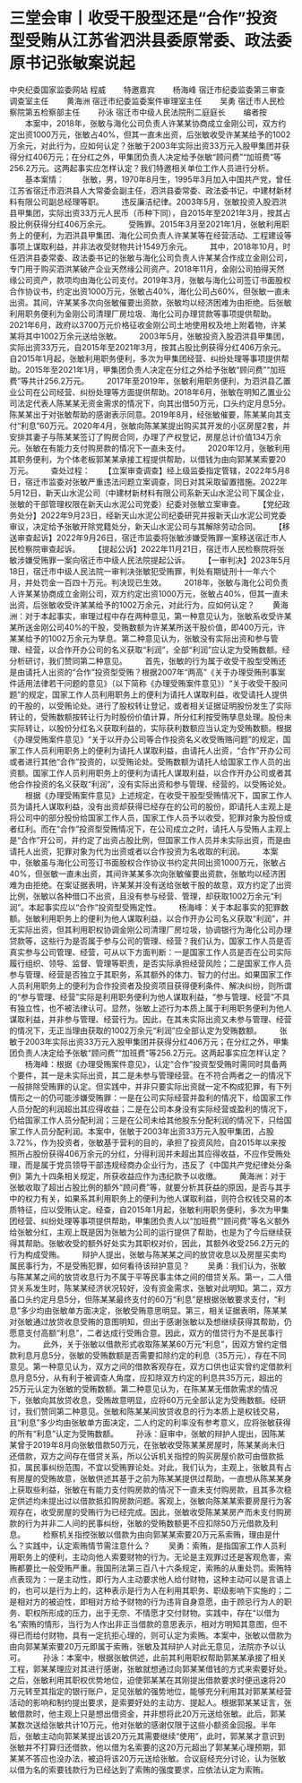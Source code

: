 # 三堂会审丨收受干股型还是“合作”投资型受贿从江苏省泗洪县委原常委、政法委原书记张敏案说起

中央纪委国家监委网站 程威
　　特邀嘉宾
　　杨海峰 宿迁市纪委监委第三审查调查室主任
　　黄海洲 宿迁市纪委监委案件审理室主任
　　吴勇 宿迁市人民检察院第五检察部主任
　　孙泳 宿迁市中级人民法院刑二庭庭长
　　编者按
　　本案中，2018年，张敏与海化公司负责人许某某协商成立金刚公司，双方约定出资1000万元，张敏占40%，但其一直未出资，后张敏收受许某某给予的1002万余元，对此行为，应如何认定？张敏于2003年实际出资33万元入股甲集团并获得分红406万元；在分红之外，甲集团负责人决定给予张敏“顾问费”“加班费”等256.2万元。这两起事实应怎样认定？我们特邀相关单位工作人员进行分析。
　　基本案情：
　　张敏，男，1970年8月生，1995年3月加入中国共产党，曾任江苏省宿迁市泗洪县人大常委会副主任，泗洪县委常委、政法委书记，中建材新材料有限公司副总经理等职。
　　违反廉洁纪律。2003年5月，张敏投资入股泗洪县甲集团，实际出资33万元人民币（币种下同），自2015年至2021年3月，按其占股比例获得分红406万余元。
　　受贿罪。2015年3月至2021年1月，张敏利用职务上的便利，为泗洪县甲集团、海化公司负责人许某某等在经营活动、工程建设等事项上谋取利益，并非法收受财物共计1549万余元。
　　其中，2018年10月，时任泗洪县委常委、政法委书记的张敏与海化公司负责人许某某合作成立金刚公司，专门用于购买泗洪某破产企业天然缘公司资产。2018年11月，金刚公司拍得天然缘公司资产，款项均由海化公司支付。2019年3月，张敏与海化公司签订书面股权合作协议书，约定出资1000万元，张敏占40%，海化公司占60%，但张敏一直未出资。其间，许某某多次向张敏催要出资款，张敏均以经济困难为由拒绝。后张敏利用职务便利为金刚公司清理厂房垃圾、海化公司办理贷款等事项提供帮助。2021年6月，政府以3700万元价格征收金刚公司土地使用权及地上附着物，许某某将其中1002万余元送给张敏。
　　2003年5月，张敏投资入股泗洪县甲集团，实际出资33万元，自2015年至2021年3月，按其占股比例获得分红406万余元。自2015年1月起，张敏利用职务便利，多次为甲集团经营、纠纷处理等事项提供帮助。2015年至2021年1月，甲集团负责人决定在分红之外给予张敏“顾问费”“加班费”等共计256.2万元。
　　2017年至2019年，张敏利用职务便利，为泗洪县乙置业公司在公司经营、纠纷处理等方面提供帮助。2018年6月，张敏在明知乙置业公司法定代表人陈某某无资金需求的情况下，向其出借50万元，口头约定月息5分。陈某某出于对张敏帮助的感谢表示同意。2019年8月，经张敏催要，陈某某向其支付“利息”60万元。2020年4月，张敏向陈某某提出购买其开发的小区房屋2套，并安排其妻子与陈某某签订了购房合同，办理了产权登记，房屋总计价值134万余元。张敏在有能力支付购房款的情况下一直未支付。
　　2020年12月，张敏利用其职务便利，为个体老板郭某某承接工程提供帮助，以借钱为由向郭某某索要20万元。
　　查处过程：
　　【立案审查调查】经上级监委指定管辖，2022年5月8日，宿迁市监委对张敏严重违法问题立案调查，同日对其采取留置措施。2022年5月12日，新天山水泥公司（中建材新材料有限公司系新天山水泥公司下属企业，张敏的干部管理权限在新天山水泥公司党委）纪委对张敏立案审查。
　　【党纪政务处分】2022年9月23日，经新天山水泥公司纪委研究并报新天山水泥公司党委审议，决定给予张敏开除党籍处分，新天山水泥公司与其解除劳动合同。
　　【移送审查起诉】2022年9月26日，宿迁市监委将张敏涉嫌受贿罪一案移送宿迁市人民检察院审查起诉。
　　【提起公诉】2022年11月21日，宿迁市人民检察院将张敏涉嫌受贿罪一案向宿迁市中级人民法院提起公诉。
　　【一审判决】2023年5月18日，宿迁市中级人民法院一审判决张敏犯受贿罪，判处有期徒刑十一年六个月，并处罚金一百四十万元。判决现已生效。
　　2018年，张敏与海化公司负责人许某某协商成立金刚公司，双方约定出资1000万元，张敏占40%，但其一直未出资，后张敏收受许某某给予的1002万余元，对此行为，应如何认定？
　　黄海洲：对于本起事实，审理过程中存在两种意见，第一种意见认为，张敏系收受许某某所送金刚公司40%的干股，受贿数额为许某某所送干股价值，即400万元，许某某给予的1002万余元为孳息。第二种意见认为，张敏没有实际出资和参与管理、经营，以合作开办公司的名义获取“利润”，全部“利润”应认定为受贿数额。经分析研讨，我们赞同第二种意见。
　　首先，张敏的行为属于收受干股型受贿还是由请托人出资的“合作”投资型受贿？根据2007年“两高”《关于办理受贿刑事案件适用法律若干问题的意见》（以下简称《办理受贿案件意见》）“关于收受干股问题”的规定，国家工作人员利用职务上的便利为请托人谋取利益，收受请托人提供的干股的，以受贿论处。进行了股权转让登记，或者相关证据证明股份发生了实际转让的，受贿数额按转让行为时股份价值计算，所分红利按受贿孳息处理。股份未实际转让，以股份分红名义获取利益的，实际获利数额应当认定为受贿数额。根据《办理受贿案件意见》“关于以开办公司等合作投资名义收受贿赂问题”的规定，国家工作人员利用职务上的便利为请托人谋取利益，由请托人出资，“合作”开办公司或者进行其他“合作”投资的，以受贿论处。受贿数额为请托人给国家工作人员的出资额。国家工作人员利用职务上的便利为请托人谋取利益，以合作开办公司或者其他合作投资的名义获取“利润”，没有实际出资和参与管理、经营的，以受贿论处。
　　根据《办理受贿案件意见》上述规定，在收受干股型受贿情况下，国家工作人员为请托人谋取利益，没有出资却获得已经存在的公司的股份，即请托人主观上是将公司中的部分股份给国家工作人员，国家工作人员予以收受，犯罪对象为股份或者红利。而在“合作”投资型受贿情况下，在公司成立之时，请托人与受贿人主观上是“合作”开公司，并约定了出资占股比例，但国家工作人员并未实际出资，而是由请托人出资，犯罪对象为代为出资或者以合作投资为名收取的利润。
　　本案中，张敏虽与海化公司签订书面股权合作协议书约定共同出资1000万元，张敏占40%，但张敏一直未出资，其间许某某多次向张敏催要出资款，张敏均以经济困难为由拒绝。在案证据表明，许某某并没有送给张敏干股的故意，双方约定了出资比例，张敏以各种借口不出资，且没有参与经营、管理，却获取1002万余元“利润”。本起事实应以“合作”投资型受贿定性。
　　杨海峰：关于本起事实的犯罪数额。张敏利用职务上的便利为他人谋取利益，以合作开办公司名义获取“利润”，并无实际出资，但其利用职权协调金刚公司清理厂房垃圾，协调银行为海化公司办理贷款等，这些行为是否属于参与公司的管理、经营？我们认为，国家工作人员是否真实参与公司管理、经营，可从以下方面判断：一是国家工作人员是否在公司实际履行组织、领导、监督、管理等职责，是否实际承担经营风险；二是国家工作人员参与管理、经营是否独立于其职务，系其额外的体力、智力的付出。如果国家工作人员利用职务上的便利为合作投资者及投资项目获得便利条件、解决纠纷，则所谓的“参与管理、经营”实际是利用职务便利为他人谋取利益，“参与管理、经营”不具有独立性，也不被法律认可。显然，张敏上述行为本质上属于利用职务便利为他人谋取利益，并非参与管理、经营行为。因此，在其未实际出资又未参与管理、经营的情况下，无正当理由获取的1002万余元“利润”应全部认定为受贿数额。
　　张敏于2003年实际出资33万元入股甲集团并获得分红406万元；在分红之外，甲集团负责人决定给予张敏“顾问费”“加班费”等256.2万元。这两起事实应怎样认定？
　　杨海峰：根据《办理受贿案件意见》，认定“合作”投资型受贿时需同时具备两个要件，其一是未实际出资，其二是未参与管理经营。在不符合两者之一的情况下一般排除受贿罪的认定。但实践中，并非只要实际出资就一定不构成犯罪，有下列情形之一的仍可能涉嫌受贿罪：一是在公司实际经营并盈利的情况下，给国家工作人员分配的利润超出其应得收益；二是在公司本身没有实际经营或盈利的情况下，仍给国家工作人员分配利润；三是在公司未给其他股东分配利润的情况下，只给国家工作人员分配利润。本案中，张敏于2003年出资33万元入股甲集团，占股3.72%，作为投资者，张敏基于营利的目的，承担了投资风险，自2015年以来按照所占股份获得406万余元的分红，分得利润并未超出其应得收益，不应作受贿处理，而是属于党员领导干部违规经商办企业行为，违反了《中国共产党纪律处分条例》第九十四条相关规定，所获收益应作为违纪款予以收缴。
　　黄海洲：对于张敏收取了超出占股比例的额外“顾问费”等，就要分析其获益的原因，是否与其手中的权力有关，如果系其利用职务上的便利为他人谋取利益，则符合权钱交易的本质特征，应以受贿认定。经查，自2015年1月起，张敏利用职务便利，多次为甲集团经营、纠纷处理等事项提供帮助，甲集团负责人以“加班费”“顾问费”等名义额外给张敏分红，主观上既是因为张敏为公司的运行提供了帮助，也是为了今后继续获得其帮助。张敏收受的额外好处实为其职权对价，因此，其额外收受256.2万元的行为构成受贿。
　　辩护人提出，张敏与陈某某之间的放贷收息以及房屋买卖均属民事行为，不是受贿犯罪，如何看待该辩护意见？
　　吴勇：我们认为，张敏与陈某某之间的放贷收息行为不属于平等民事主体之间的借贷关系。第一，二人借贷关系发生时，陈某某经济状况较好，没有资金需求，张敏对此明知。第二，双方虽口头约定月息5分，但陈某某最终支付的60万“利息”是根据张敏要求支付，“利息”多少均由张敏单方面决定，张敏受贿意思明显。第三，相关证据表明，陈某某对张敏通过放贷收息受贿的意图明知，但出于感谢张敏以及想继续获得其帮助，仍愿意支付高额“利息”，二者达成行受贿合意。因此，双方的借贷行为不是民事行为。
　　此外，关于张敏以借款形式收取陈某某60万元“利息”，因双方曾约定借款利息月息5分，张敏的受贿数额是否需要扣除约定的利息（35万元），存在不同意见。第一种意见认为，双方之间的借款客观存在，双方口供也证实曾约定借款利息月息5分，从有利于被调查人角度，应扣除双方约定的利息共35万元，超出的25万元认定为张敏的受贿数额。第二种意见认为，在陈某某无借款需求的情况下，张敏向其放贷收息，受贿故意明显，应将60万元全部认定为受贿数额。经研讨，我们赞同第二种意见。张敏和陈某某间放贷收息的行为本质上是权钱交易，且“利息”多少均由张敏单方面决定，二人约定的利率没有参考意义，应将张敏获得的所有“利息”认定为受贿数额。
　　孙泳：庭审中，张敏的辩护人提出，因陈某某曾于2019年8月向张敏借款50万元，在张敏收受陈某某房屋时，陈某某尚未归还借款，双方之间存在借贷关系，所以公诉机关指控的购买房屋价款可由借款抵扣，属民事纠纷范围，不宜以受贿罪论处。对此，我们认为，主观上，张敏具有占有房屋的受贿故意，张敏供述其基于之前为陈某某提供过帮助，一直想从陈某某身上获取些利益，张敏在有能力支付购房款的情况下一直未支付购房款，且其多次稳定供述均未提出过以借款抵扣购房款问题。客观上，张敏向陈某某索要房屋行为客观存在，收受房屋的受贿行为已经完成。因此，张敏收受陈某某房产而未支付购房款的行为并非二人间的民事纠纷，张敏的受贿数额更不应扣除50万元借款及利息。
　　检察机关指控张敏以借款为由向郭某某索要20万元系索贿，理由是什么？实践中，认定索贿情节需注意什么？
　　吴勇：索贿，是指国家工作人员利用职务上的便利，主动向他人索要财物的行为。无论是主观罪过还是客观危害，索贿都要比一般受贿严重。我国刑法第三百八十六条规定，索贿的从重处罚。索贿特点表现为：一是主动性，即行为人主动要求他人给付财物，这种主动可以是言语上的，也可以是行为上的，这种表示是行为人在利用其职务、职级影响下实施的；二是相对方的被迫性，即相对方给予财物的行为违背自身意愿，由于顾忌行为人的职务、职权所形成的压力，出于无奈、不情愿才交付财物。实践中，存在“以借为名”索贿的情形，当行为人作出非正当借款的意思表示，相对方明知其意图，但不得已而给付财物，具有一定抗拒心理的，则可认定为索贿。本案中，张敏以借款为由向郭某某索要20万元即属于索贿，张敏及其辩护人对此无意见，法院亦予以认可。
　　孙泳：本案中，根据张敏供述，此前其利用职权帮助郭某某承接了相关工程，郭某某理应对其进行感谢，张敏就想通过向郭某某借钱的方式来索要好处。之后，张敏利用其职权优势地位，迫使郭某某在其刚提出借款要求时便迅速将20万元转至其指定的银行账户，足见张敏的强势地位，能够充分利用其对郭某某经营活动的影响和制约提出要求，是索要好处的主动方、提起人。根据郭某某证言，张敏借款时，他主观上只是想出借资金，并非想将此20万元送给张敏。此后，郭某某数次送给张敏共计10万元，他对张敏的感谢仅限于这些小额资金回报。半年后，张敏主动向郭某某提出该20万元其需要继续“使用”，此时，郭某某才意识到张敏并不打算归还借款，他以借为名索要的这20万元超出了郭某某心理预期，郭某某不答应也没办法，被迫将该20万元送给张敏。合议庭经充分讨论，认为张敏以借为名的索要钱款行为已经达到了索贿的强度要求，应依法认定为索贿。